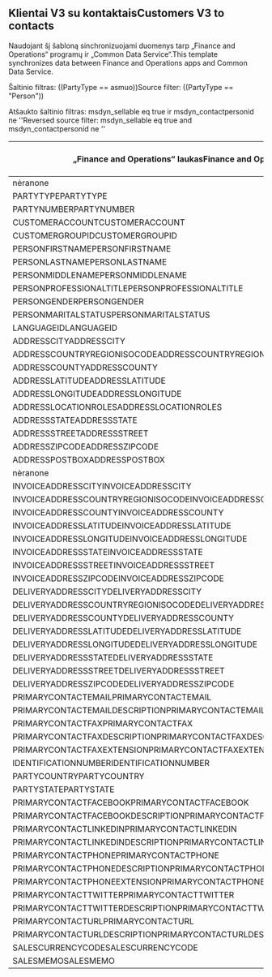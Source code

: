 ## <a name="customers-v3-to-contacts"></a><span data-ttu-id="59c88-101">Klientai V3 su kontaktais</span><span class="sxs-lookup"><span data-stu-id="59c88-101">Customers V3 to contacts</span></span>

<span data-ttu-id="59c88-102">Naudojant šį šabloną sinchronizuojami duomenys tarp „Finance and Operations“ programų ir „Common Data Service“.</span><span class="sxs-lookup"><span data-stu-id="59c88-102">This template synchronizes data between Finance and Operations apps and Common Data Service.</span></span>

<span data-ttu-id="59c88-103">Šaltinio filtras: ((PartyType == asmuo))</span><span class="sxs-lookup"><span data-stu-id="59c88-103">Source filter: ((PartyType == "Person"))</span></span>

<span data-ttu-id="59c88-104">Atšaukto šaltinio filtras: msdyn_sellable eq true ir msdyn_contactpersonid ne ''</span><span class="sxs-lookup"><span data-stu-id="59c88-104">Reversed source filter: msdyn_sellable eq true  and msdyn_contactpersonid ne ''</span></span>

<span data-ttu-id="59c88-105">„Finance and Operations“ laukas</span><span class="sxs-lookup"><span data-stu-id="59c88-105">Finance and Operations field</span></span> | <span data-ttu-id="59c88-106">Schemos tipas</span><span class="sxs-lookup"><span data-stu-id="59c88-106">Map type</span></span> | <span data-ttu-id="59c88-107">Kitas „Dynamics 365” laukas</span><span class="sxs-lookup"><span data-stu-id="59c88-107">Other Dynamics 365 field</span></span> | <span data-ttu-id="59c88-108">Numatytoji reikšmė</span><span class="sxs-lookup"><span data-stu-id="59c88-108">Default value</span></span>
---|---|---|---
<span data-ttu-id="59c88-109">nėra</span><span class="sxs-lookup"><span data-stu-id="59c88-109">none</span></span> | >> | <span data-ttu-id="59c88-110">msdyn_sellable</span><span class="sxs-lookup"><span data-stu-id="59c88-110">msdyn_sellable</span></span> | <span data-ttu-id="59c88-111">Teisinga</span><span class="sxs-lookup"><span data-stu-id="59c88-111">True</span></span>
<span data-ttu-id="59c88-112">PARTYTYPE</span><span class="sxs-lookup"><span data-stu-id="59c88-112">PARTYTYPE</span></span> | << | <span data-ttu-id="59c88-113">nėra</span><span class="sxs-lookup"><span data-stu-id="59c88-113">none</span></span> | <span data-ttu-id="59c88-114">Asmuo</span><span class="sxs-lookup"><span data-stu-id="59c88-114">Person</span></span>
<span data-ttu-id="59c88-115">PARTYNUMBER</span><span class="sxs-lookup"><span data-stu-id="59c88-115">PARTYNUMBER</span></span> | = | <span data-ttu-id="59c88-116">msdyn_partynumber</span><span class="sxs-lookup"><span data-stu-id="59c88-116">msdyn_partynumber</span></span> | 
<span data-ttu-id="59c88-117">CUSTOMERACCOUNT</span><span class="sxs-lookup"><span data-stu-id="59c88-117">CUSTOMERACCOUNT</span></span> | = | <span data-ttu-id="59c88-118">msdyn_contactpersonid</span><span class="sxs-lookup"><span data-stu-id="59c88-118">msdyn_contactpersonid</span></span> | 
<span data-ttu-id="59c88-119">CUSTOMERGROUPID</span><span class="sxs-lookup"><span data-stu-id="59c88-119">CUSTOMERGROUPID</span></span> | = | <span data-ttu-id="59c88-120">msdyn_customergroupid.msdyn_groupid</span><span class="sxs-lookup"><span data-stu-id="59c88-120">msdyn_customergroupid.msdyn_groupid</span></span> | 
<span data-ttu-id="59c88-121">PERSONFIRSTNAME</span><span class="sxs-lookup"><span data-stu-id="59c88-121">PERSONFIRSTNAME</span></span> | = | <span data-ttu-id="59c88-122">firstname</span><span class="sxs-lookup"><span data-stu-id="59c88-122">firstname</span></span> | 
<span data-ttu-id="59c88-123">PERSONLASTNAME</span><span class="sxs-lookup"><span data-stu-id="59c88-123">PERSONLASTNAME</span></span> | = | <span data-ttu-id="59c88-124">lastname</span><span class="sxs-lookup"><span data-stu-id="59c88-124">lastname</span></span> | 
<span data-ttu-id="59c88-125">PERSONMIDDLENAME</span><span class="sxs-lookup"><span data-stu-id="59c88-125">PERSONMIDDLENAME</span></span> | = | <span data-ttu-id="59c88-126">middlename</span><span class="sxs-lookup"><span data-stu-id="59c88-126">middlename</span></span> | 
<span data-ttu-id="59c88-127">PERSONPROFESSIONALTITLE</span><span class="sxs-lookup"><span data-stu-id="59c88-127">PERSONPROFESSIONALTITLE</span></span> | = | <span data-ttu-id="59c88-128">jobtitle</span><span class="sxs-lookup"><span data-stu-id="59c88-128">jobtitle</span></span> | 
<span data-ttu-id="59c88-129">PERSONGENDER</span><span class="sxs-lookup"><span data-stu-id="59c88-129">PERSONGENDER</span></span> | >< | <span data-ttu-id="59c88-130">gendercode</span><span class="sxs-lookup"><span data-stu-id="59c88-130">gendercode</span></span> | 
<span data-ttu-id="59c88-131">PERSONMARITALSTATUS</span><span class="sxs-lookup"><span data-stu-id="59c88-131">PERSONMARITALSTATUS</span></span> | >< | <span data-ttu-id="59c88-132">familystatuscode</span><span class="sxs-lookup"><span data-stu-id="59c88-132">familystatuscode</span></span> | 
<span data-ttu-id="59c88-133">LANGUAGEID</span><span class="sxs-lookup"><span data-stu-id="59c88-133">LANGUAGEID</span></span> | << | <span data-ttu-id="59c88-134">nėra</span><span class="sxs-lookup"><span data-stu-id="59c88-134">none</span></span> | <span data-ttu-id="59c88-135">lt</span><span class="sxs-lookup"><span data-stu-id="59c88-135">en-us</span></span>
<span data-ttu-id="59c88-136">ADDRESSCITY</span><span class="sxs-lookup"><span data-stu-id="59c88-136">ADDRESSCITY</span></span> | = | <span data-ttu-id="59c88-137">address1_city</span><span class="sxs-lookup"><span data-stu-id="59c88-137">address1_city</span></span> | 
<span data-ttu-id="59c88-138">ADDRESSCOUNTRYREGIONISOCODE</span><span class="sxs-lookup"><span data-stu-id="59c88-138">ADDRESSCOUNTRYREGIONISOCODE</span></span> | = | <span data-ttu-id="59c88-139">address1_country</span><span class="sxs-lookup"><span data-stu-id="59c88-139">address1_country</span></span> | 
<span data-ttu-id="59c88-140">ADDRESSCOUNTY</span><span class="sxs-lookup"><span data-stu-id="59c88-140">ADDRESSCOUNTY</span></span> | = | <span data-ttu-id="59c88-141">address1_county</span><span class="sxs-lookup"><span data-stu-id="59c88-141">address1_county</span></span> | 
<span data-ttu-id="59c88-142">ADDRESSLATITUDE</span><span class="sxs-lookup"><span data-stu-id="59c88-142">ADDRESSLATITUDE</span></span> | > | <span data-ttu-id="59c88-143">address1_latitude</span><span class="sxs-lookup"><span data-stu-id="59c88-143">address1_latitude</span></span> | 
<span data-ttu-id="59c88-144">ADDRESSLONGITUDE</span><span class="sxs-lookup"><span data-stu-id="59c88-144">ADDRESSLONGITUDE</span></span> | > | <span data-ttu-id="59c88-145">address1_longitude</span><span class="sxs-lookup"><span data-stu-id="59c88-145">address1_longitude</span></span> | 
<span data-ttu-id="59c88-146">ADDRESSLOCATIONROLES</span><span class="sxs-lookup"><span data-stu-id="59c88-146">ADDRESSLOCATIONROLES</span></span> | << | <span data-ttu-id="59c88-147">nėra</span><span class="sxs-lookup"><span data-stu-id="59c88-147">none</span></span> | <span data-ttu-id="59c88-148">Verslas</span><span class="sxs-lookup"><span data-stu-id="59c88-148">Business</span></span>
<span data-ttu-id="59c88-149">ADDRESSSTATE</span><span class="sxs-lookup"><span data-stu-id="59c88-149">ADDRESSSTATE</span></span> | = | <span data-ttu-id="59c88-150">address1_stateorprovince</span><span class="sxs-lookup"><span data-stu-id="59c88-150">address1_stateorprovince</span></span> | 
<span data-ttu-id="59c88-151">ADDRESSSTREET</span><span class="sxs-lookup"><span data-stu-id="59c88-151">ADDRESSSTREET</span></span> | = | <span data-ttu-id="59c88-152">address1_line1</span><span class="sxs-lookup"><span data-stu-id="59c88-152">address1_line1</span></span> | 
<span data-ttu-id="59c88-153">ADDRESSZIPCODE</span><span class="sxs-lookup"><span data-stu-id="59c88-153">ADDRESSZIPCODE</span></span> | = | <span data-ttu-id="59c88-154">address1_postalcode</span><span class="sxs-lookup"><span data-stu-id="59c88-154">address1_postalcode</span></span> | 
<span data-ttu-id="59c88-155">ADDRESSPOSTBOX</span><span class="sxs-lookup"><span data-stu-id="59c88-155">ADDRESSPOSTBOX</span></span> | = | <span data-ttu-id="59c88-156">address1_postofficebox</span><span class="sxs-lookup"><span data-stu-id="59c88-156">address1_postofficebox</span></span> | 
<span data-ttu-id="59c88-157">nėra</span><span class="sxs-lookup"><span data-stu-id="59c88-157">none</span></span> | >> | <span data-ttu-id="59c88-158">address1_addresstypecode</span><span class="sxs-lookup"><span data-stu-id="59c88-158">address1_addresstypecode</span></span> | <span data-ttu-id="59c88-159">3</span><span class="sxs-lookup"><span data-stu-id="59c88-159">3</span></span>
<span data-ttu-id="59c88-160">INVOICEADDRESSCITY</span><span class="sxs-lookup"><span data-stu-id="59c88-160">INVOICEADDRESSCITY</span></span> | = | <span data-ttu-id="59c88-161">address2_city</span><span class="sxs-lookup"><span data-stu-id="59c88-161">address2_city</span></span> | 
<span data-ttu-id="59c88-162">INVOICEADDRESSCOUNTRYREGIONISOCODE</span><span class="sxs-lookup"><span data-stu-id="59c88-162">INVOICEADDRESSCOUNTRYREGIONISOCODE</span></span> | = | <span data-ttu-id="59c88-163">address2_country</span><span class="sxs-lookup"><span data-stu-id="59c88-163">address2_country</span></span> | 
<span data-ttu-id="59c88-164">INVOICEADDRESSCOUNTY</span><span class="sxs-lookup"><span data-stu-id="59c88-164">INVOICEADDRESSCOUNTY</span></span> | = | <span data-ttu-id="59c88-165">address2_county</span><span class="sxs-lookup"><span data-stu-id="59c88-165">address2_county</span></span> | 
<span data-ttu-id="59c88-166">INVOICEADDRESSLATITUDE</span><span class="sxs-lookup"><span data-stu-id="59c88-166">INVOICEADDRESSLATITUDE</span></span> | > | <span data-ttu-id="59c88-167">address2_latitude</span><span class="sxs-lookup"><span data-stu-id="59c88-167">address2_latitude</span></span> | 
<span data-ttu-id="59c88-168">INVOICEADDRESSLONGITUDE</span><span class="sxs-lookup"><span data-stu-id="59c88-168">INVOICEADDRESSLONGITUDE</span></span> | > | <span data-ttu-id="59c88-169">address2_longitude</span><span class="sxs-lookup"><span data-stu-id="59c88-169">address2_longitude</span></span> | 
<span data-ttu-id="59c88-170">INVOICEADDRESSSTATE</span><span class="sxs-lookup"><span data-stu-id="59c88-170">INVOICEADDRESSSTATE</span></span> | = | <span data-ttu-id="59c88-171">address2_stateorprovince</span><span class="sxs-lookup"><span data-stu-id="59c88-171">address2_stateorprovince</span></span> | 
<span data-ttu-id="59c88-172">INVOICEADDRESSSTREET</span><span class="sxs-lookup"><span data-stu-id="59c88-172">INVOICEADDRESSSTREET</span></span> | = | <span data-ttu-id="59c88-173">address2_line1</span><span class="sxs-lookup"><span data-stu-id="59c88-173">address2_line1</span></span> | 
<span data-ttu-id="59c88-174">INVOICEADDRESSZIPCODE</span><span class="sxs-lookup"><span data-stu-id="59c88-174">INVOICEADDRESSZIPCODE</span></span> | = | <span data-ttu-id="59c88-175">address2_postalcode</span><span class="sxs-lookup"><span data-stu-id="59c88-175">address2_postalcode</span></span> | 
<span data-ttu-id="59c88-176">DELIVERYADDRESSCITY</span><span class="sxs-lookup"><span data-stu-id="59c88-176">DELIVERYADDRESSCITY</span></span> | = | <span data-ttu-id="59c88-177">address3_city</span><span class="sxs-lookup"><span data-stu-id="59c88-177">address3_city</span></span> | 
<span data-ttu-id="59c88-178">DELIVERYADDRESSCOUNTRYREGIONISOCODE</span><span class="sxs-lookup"><span data-stu-id="59c88-178">DELIVERYADDRESSCOUNTRYREGIONISOCODE</span></span> | = | <span data-ttu-id="59c88-179">address3_country</span><span class="sxs-lookup"><span data-stu-id="59c88-179">address3_country</span></span> | 
<span data-ttu-id="59c88-180">DELIVERYADDRESSCOUNTY</span><span class="sxs-lookup"><span data-stu-id="59c88-180">DELIVERYADDRESSCOUNTY</span></span> | = | <span data-ttu-id="59c88-181">address3_county</span><span class="sxs-lookup"><span data-stu-id="59c88-181">address3_county</span></span> | 
<span data-ttu-id="59c88-182">DELIVERYADDRESSLATITUDE</span><span class="sxs-lookup"><span data-stu-id="59c88-182">DELIVERYADDRESSLATITUDE</span></span> | > | <span data-ttu-id="59c88-183">address3_latitude</span><span class="sxs-lookup"><span data-stu-id="59c88-183">address3_latitude</span></span> | 
<span data-ttu-id="59c88-184">DELIVERYADDRESSLONGITUDE</span><span class="sxs-lookup"><span data-stu-id="59c88-184">DELIVERYADDRESSLONGITUDE</span></span> | >> | <span data-ttu-id="59c88-185">address3_longitude</span><span class="sxs-lookup"><span data-stu-id="59c88-185">address3_longitude</span></span> | 
<span data-ttu-id="59c88-186">DELIVERYADDRESSSTATE</span><span class="sxs-lookup"><span data-stu-id="59c88-186">DELIVERYADDRESSSTATE</span></span> | = | <span data-ttu-id="59c88-187">address3_stateorprovince</span><span class="sxs-lookup"><span data-stu-id="59c88-187">address3_stateorprovince</span></span> | 
<span data-ttu-id="59c88-188">DELIVERYADDRESSSTREET</span><span class="sxs-lookup"><span data-stu-id="59c88-188">DELIVERYADDRESSSTREET</span></span> | = | <span data-ttu-id="59c88-189">address3_line1</span><span class="sxs-lookup"><span data-stu-id="59c88-189">address3_line1</span></span> | 
<span data-ttu-id="59c88-190">DELIVERYADDRESSZIPCODE</span><span class="sxs-lookup"><span data-stu-id="59c88-190">DELIVERYADDRESSZIPCODE</span></span> | = | <span data-ttu-id="59c88-191">address3_postalcode</span><span class="sxs-lookup"><span data-stu-id="59c88-191">address3_postalcode</span></span> | 
<span data-ttu-id="59c88-192">PRIMARYCONTACTEMAIL</span><span class="sxs-lookup"><span data-stu-id="59c88-192">PRIMARYCONTACTEMAIL</span></span> | = | <span data-ttu-id="59c88-193">emailaddress1</span><span class="sxs-lookup"><span data-stu-id="59c88-193">emailaddress1</span></span> | 
<span data-ttu-id="59c88-194">PRIMARYCONTACTEMAILDESCRIPTION</span><span class="sxs-lookup"><span data-stu-id="59c88-194">PRIMARYCONTACTEMAILDESCRIPTION</span></span> | = | <span data-ttu-id="59c88-195">msdyn_emailaddress1description</span><span class="sxs-lookup"><span data-stu-id="59c88-195">msdyn_emailaddress1description</span></span> | 
<span data-ttu-id="59c88-196">PRIMARYCONTACTFAX</span><span class="sxs-lookup"><span data-stu-id="59c88-196">PRIMARYCONTACTFAX</span></span> | = | <span data-ttu-id="59c88-197">faksas</span><span class="sxs-lookup"><span data-stu-id="59c88-197">fax</span></span> | 
<span data-ttu-id="59c88-198">PRIMARYCONTACTFAXDESCRIPTION</span><span class="sxs-lookup"><span data-stu-id="59c88-198">PRIMARYCONTACTFAXDESCRIPTION</span></span> | = | <span data-ttu-id="59c88-199">msdyn_faxdescription</span><span class="sxs-lookup"><span data-stu-id="59c88-199">msdyn_faxdescription</span></span> | 
<span data-ttu-id="59c88-200">PRIMARYCONTACTFAXEXTENSION</span><span class="sxs-lookup"><span data-stu-id="59c88-200">PRIMARYCONTACTFAXEXTENSION</span></span> | = | <span data-ttu-id="59c88-201">msdyn_faxextension</span><span class="sxs-lookup"><span data-stu-id="59c88-201">msdyn_faxextension</span></span> | 
<span data-ttu-id="59c88-202">IDENTIFICATIONNUMBER</span><span class="sxs-lookup"><span data-stu-id="59c88-202">IDENTIFICATIONNUMBER</span></span> | = | <span data-ttu-id="59c88-203">msdyn_identificationnumber</span><span class="sxs-lookup"><span data-stu-id="59c88-203">msdyn_identificationnumber</span></span> | 
<span data-ttu-id="59c88-204">PARTYCOUNTRY</span><span class="sxs-lookup"><span data-stu-id="59c88-204">PARTYCOUNTRY</span></span> | = | <span data-ttu-id="59c88-205">msdyn_partycountry</span><span class="sxs-lookup"><span data-stu-id="59c88-205">msdyn_partycountry</span></span> | 
<span data-ttu-id="59c88-206">PARTYSTATE</span><span class="sxs-lookup"><span data-stu-id="59c88-206">PARTYSTATE</span></span> | = | <span data-ttu-id="59c88-207">msdyn_partystateprovince</span><span class="sxs-lookup"><span data-stu-id="59c88-207">msdyn_partystateprovince</span></span> | 
<span data-ttu-id="59c88-208">PRIMARYCONTACTFACEBOOK</span><span class="sxs-lookup"><span data-stu-id="59c88-208">PRIMARYCONTACTFACEBOOK</span></span> | = | <span data-ttu-id="59c88-209">msdyn_primaryfacebookid</span><span class="sxs-lookup"><span data-stu-id="59c88-209">msdyn_primaryfacebookid</span></span> | 
<span data-ttu-id="59c88-210">PRIMARYCONTACTFACEBOOKDESCRIPTION</span><span class="sxs-lookup"><span data-stu-id="59c88-210">PRIMARYCONTACTFACEBOOKDESCRIPTION</span></span> | = | <span data-ttu-id="59c88-211">msdyn_primaryfacebookdescription</span><span class="sxs-lookup"><span data-stu-id="59c88-211">msdyn_primaryfacebookdescription</span></span> | 
<span data-ttu-id="59c88-212">PRIMARYCONTACTLINKEDIN</span><span class="sxs-lookup"><span data-stu-id="59c88-212">PRIMARYCONTACTLINKEDIN</span></span> | = | <span data-ttu-id="59c88-213">msdyn_primaryinkedinid</span><span class="sxs-lookup"><span data-stu-id="59c88-213">msdyn_primaryinkedinid</span></span> | 
<span data-ttu-id="59c88-214">PRIMARYCONTACTLINKEDINDESCRIPTION</span><span class="sxs-lookup"><span data-stu-id="59c88-214">PRIMARYCONTACTLINKEDINDESCRIPTION</span></span> | = | <span data-ttu-id="59c88-215">msdyn_primarylinkedindescrption</span><span class="sxs-lookup"><span data-stu-id="59c88-215">msdyn_primarylinkedindescrption</span></span> | 
<span data-ttu-id="59c88-216">PRIMARYCONTACTPHONE</span><span class="sxs-lookup"><span data-stu-id="59c88-216">PRIMARYCONTACTPHONE</span></span> | = | <span data-ttu-id="59c88-217">telephone1</span><span class="sxs-lookup"><span data-stu-id="59c88-217">telephone1</span></span> | 
<span data-ttu-id="59c88-218">PRIMARYCONTACTPHONEDESCRIPTION</span><span class="sxs-lookup"><span data-stu-id="59c88-218">PRIMARYCONTACTPHONEDESCRIPTION</span></span> | = | <span data-ttu-id="59c88-219">msdyn_telephone1description</span><span class="sxs-lookup"><span data-stu-id="59c88-219">msdyn_telephone1description</span></span> | 
<span data-ttu-id="59c88-220">PRIMARYCONTACTPHONEEXTENSION</span><span class="sxs-lookup"><span data-stu-id="59c88-220">PRIMARYCONTACTPHONEEXTENSION</span></span> | = | <span data-ttu-id="59c88-221">msdyn_telephone1extension</span><span class="sxs-lookup"><span data-stu-id="59c88-221">msdyn_telephone1extension</span></span> | 
<span data-ttu-id="59c88-222">PRIMARYCONTACTTWITTER</span><span class="sxs-lookup"><span data-stu-id="59c88-222">PRIMARYCONTACTTWITTER</span></span> | = | <span data-ttu-id="59c88-223">msdyn_primarytwitterid</span><span class="sxs-lookup"><span data-stu-id="59c88-223">msdyn_primarytwitterid</span></span> | 
<span data-ttu-id="59c88-224">PRIMARYCONTACTTWITTERDESCRIPTION</span><span class="sxs-lookup"><span data-stu-id="59c88-224">PRIMARYCONTACTTWITTERDESCRIPTION</span></span> | = | <span data-ttu-id="59c88-225">msdyn_primarytwitteriddescription</span><span class="sxs-lookup"><span data-stu-id="59c88-225">msdyn_primarytwitteriddescription</span></span> | 
<span data-ttu-id="59c88-226">PRIMARYCONTACTURL</span><span class="sxs-lookup"><span data-stu-id="59c88-226">PRIMARYCONTACTURL</span></span> | = | <span data-ttu-id="59c88-227">websiteurl</span><span class="sxs-lookup"><span data-stu-id="59c88-227">websiteurl</span></span> | 
<span data-ttu-id="59c88-228">PRIMARYCONTACTURLDESCRIPTION</span><span class="sxs-lookup"><span data-stu-id="59c88-228">PRIMARYCONTACTURLDESCRIPTION</span></span> | = | <span data-ttu-id="59c88-229">msdyn_websiteurldescription</span><span class="sxs-lookup"><span data-stu-id="59c88-229">msdyn_websiteurldescription</span></span> | 
<span data-ttu-id="59c88-230">SALESCURRENCYCODE</span><span class="sxs-lookup"><span data-stu-id="59c88-230">SALESCURRENCYCODE</span></span> | = | <span data-ttu-id="59c88-231">transactioncurrencyid.isocurrencycode</span><span class="sxs-lookup"><span data-stu-id="59c88-231">transactioncurrencyid.isocurrencycode</span></span> | 
<span data-ttu-id="59c88-232">SALESMEMO</span><span class="sxs-lookup"><span data-stu-id="59c88-232">SALESMEMO</span></span> | = | <span data-ttu-id="59c88-233">aprašas</span><span class="sxs-lookup"><span data-stu-id="59c88-233">description</span></span> | 
